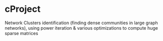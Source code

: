 # cProject
Network Clusters identification (finding dense communities in large graph networks), using power iteration & various optimizations to compute huge sparse matrices 

